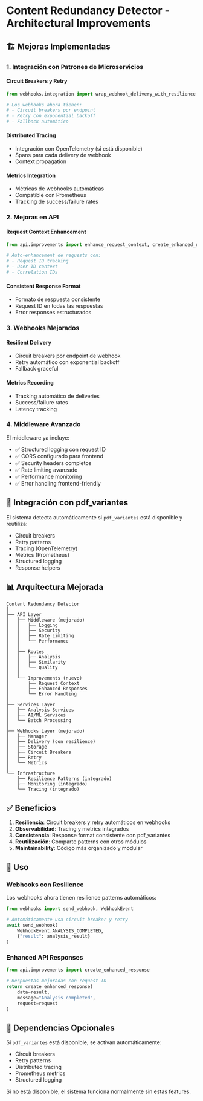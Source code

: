 # Content Redundancy Detector - Architectural Improvements

## 🏗️ Mejoras Implementadas

### 1. Integración con Patrones de Microservicios

#### Circuit Breakers y Retry
```python
from webhooks.integration import wrap_webhook_delivery_with_resilience

# Los webhooks ahora tienen:
# - Circuit breakers por endpoint
# - Retry con exponential backoff
# - Fallback automático
```

#### Distributed Tracing
- Integración con OpenTelemetry (si está disponible)
- Spans para cada delivery de webhook
- Context propagation

#### Metrics Integration
- Métricas de webhooks automáticas
- Compatible con Prometheus
- Tracking de success/failure rates

### 2. Mejoras en API

#### Request Context Enhancement
```python
from api.improvements import enhance_request_context, create_enhanced_response

# Auto-enhancement de requests con:
# - Request ID tracking
# - User ID context
# - Correlation IDs
```

#### Consistent Response Format
- Formato de respuesta consistente
- Request ID en todas las respuestas
- Error responses estructurados

### 3. Webhooks Mejorados

#### Resilient Delivery
- Circuit breakers por endpoint de webhook
- Retry automático con exponential backoff
- Fallback graceful

#### Metrics Recording
- Tracking automático de deliveries
- Success/failure rates
- Latency tracking

### 4. Middleware Avanzado

El middleware ya incluye:
- ✅ Structured logging con request ID
- ✅ CORS configurado para frontend
- ✅ Security headers completos
- ✅ Rate limiting avanzado
- ✅ Performance monitoring
- ✅ Error handling frontend-friendly

## 🔄 Integración con pdf_variantes

El sistema detecta automáticamente si `pdf_variantes` está disponible y reutiliza:
- Circuit breakers
- Retry patterns
- Tracing (OpenTelemetry)
- Metrics (Prometheus)
- Structured logging
- Response helpers

## 📊 Arquitectura Mejorada

```
Content Redundancy Detector
│
├── API Layer
│   ├── Middleware (mejorado)
│   │   ├── Logging
│   │   ├── Security
│   │   ├── Rate Limiting
│   │   └── Performance
│   │
│   ├── Routes
│   │   ├── Analysis
│   │   ├── Similarity
│   │   └── Quality
│   │
│   └── Improvements (nuevo)
│       ├── Request Context
│       ├── Enhanced Responses
│       └── Error Handling
│
├── Services Layer
│   ├── Analysis Services
│   ├── AI/ML Services
│   └── Batch Processing
│
├── Webhooks Layer (mejorado)
│   ├── Manager
│   ├── Delivery (con resilience)
│   ├── Storage
│   ├── Circuit Breakers
│   ├── Retry
│   └── Metrics
│
└── Infrastructure
    ├── Resilience Patterns (integrado)
    ├── Monitoring (integrado)
    └── Tracing (integrado)
```

## ✅ Beneficios

1. **Resiliencia**: Circuit breakers y retry automáticos en webhooks
2. **Observabilidad**: Tracing y metrics integrados
3. **Consistencia**: Response format consistente con pdf_variantes
4. **Reutilización**: Comparte patterns con otros módulos
5. **Maintainability**: Código más organizado y modular

## 🚀 Uso

### Webhooks con Resilience
Los webhooks ahora tienen resilience patterns automáticos:

```python
from webhooks import send_webhook, WebhookEvent

# Automáticamente usa circuit breaker y retry
await send_webhook(
    WebhookEvent.ANALYSIS_COMPLETED,
    {"result": analysis_result}
)
```

### Enhanced API Responses
```python
from api.improvements import create_enhanced_response

# Respuestas mejoradas con request ID
return create_enhanced_response(
    data=result,
    message="Analysis completed",
    request=request
)
```

## 🔗 Dependencias Opcionales

Si `pdf_variantes` está disponible, se activan automáticamente:
- Circuit breakers
- Retry patterns
- Distributed tracing
- Prometheus metrics
- Structured logging

Si no está disponible, el sistema funciona normalmente sin estas features.






